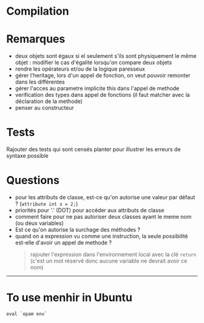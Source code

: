 # Compilation

# Remarques
- deux objets sont égaux si el seulement s'ils sont physiquement le même objet : modifier le cas d'égalité lorsqu'on compare deux objets
- rendre les opérateurs et/ou de la logique paresseux
- gérer l'heritage, lors d'un appel de fonction, on veut pouvoir remonter dans les différentes 
- gérer l'acces au parametre implicite this dans l'appel de methode
- verification des types dans appel de fonctions (il faut matcher avec la déclaration de la methode)
- penser au constructeur 

# Tests
Rajouter des tests qui sont censés planter pour illustrer les erreurs de syntaxe possible

# Questions
- pour les attributs de classe, est-ce qu'on autorise une valeur par défaut ? (`attribute int x = 2;`)
- priorités pour '.' (DOT) pour accéder aux attributs de classe
- comment faire pour ne pas autoriser deux classes ayant le meme nom (ou deux variables)
- Est ce qu'on autorise la surchage des méthodes ?
- quand on a expression vu comme une instruction, la seule possibilité est-elle d'avoir un appel de methode ?
   > rajouter l'expression dans l'environnement local avec la clé `return` (c'est un mot réservé donc aucune variable ne devrait avoir ce nom)

---
# To use menhir in Ubuntu
```
eval `opam env`
```